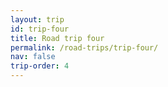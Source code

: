 ```yaml
---
layout: trip
id: trip-four
title: Road trip four
permalink: /road-trips/trip-four/
nav: false
trip-order: 4
---
```

